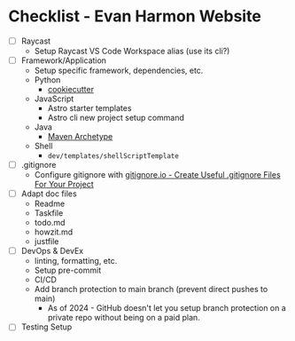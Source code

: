 # Checklist - Evan Harmon Website
- [ ] Raycast
  - Setup Raycast VS Code Workspace alias (use its cli?)
- [ ] Framework/Application
  - Setup specific framework, dependencies, etc.
  - Python
    - [cookiecutter](https://cookiecutter.readthedocs.io/en/stable/README.html)
  - JavaScript
    - Astro starter templates
    - Astro cli new project setup command
  - Java
    - [Maven Archetype](https://maven.apache.org/guides/introduction/introduction-to-archetypes.html)
  - Shell
    - `dev/templates/shellScriptTemplate`
- [ ] .gitignore
  - Configure gitignore with [gitignore.io - Create Useful .gitignore Files For Your Project](https://www.toptal.com/developers/gitignore)
- [ ] Adapt doc files
  - Readme
  - Taskfile
  - todo.md
  - howzit.md
  - justfile
- [ ] DevOps & DevEx
  - linting, formatting, etc.
  - Setup pre-commit
  - CI/CD
  - Add branch protection to main branch (prevent direct pushes to main)
    - As of 2024 - GitHub doesn't let you setup branch protection on a private repo without being on a paid plan.
- [ ] Testing Setup
